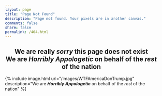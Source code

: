 ```yaml
---
layout: page
title: "Page Not Found"
description: "Page not found. Your pixels are in another canvas."
comments: false
share: false
permalink: /404.html
---
```


<h2 style="text-align:center;"> We are really <em>sorry</em> this page does not exist <br />
We are <em><strong>Horribly Appologetic</strong></em> on behalf of the <em>rest</em> of the nation </h2>

<!--
<div>

      <img style="position:relative;" src="/images/WTFAmericaDonTrump.jpg" alt="" />

      <h2 style="vertical-align:top;color:blue;">We are _**Horribly Appologetic**_ on behalf of the _rest_ of the nation</h2>

</div>
 -->

{% include image.html url="/images/WTFAmericaDonTrump.jpg" description="We are <em><strong>Horribly Appologetic</strong></em> on behalf of the <em>rest</em> of the nation" %}
<!--
Comment on [answer](http://stackoverflow.com/questions/19331362/using-an-image-caption-in-markdown-jekyll)

<figure class="image"><img src="/images/WTFAmericaDonTrump.jpg" alt="WTF America 404 pic"><figcaption>We are _**Horribly Appologetic**_ on behalf of the _rest_ of the nation</figcaption></figure>

Using the [answer here](http://stackoverflow.com/questions/23214226/how-to-position-text-over-an-image-with-html)

<div id="entry-content">
    <p style="text-align:center;vertical-align:middle;margin:0 0 -20% 0;color:white;">We are _**Horribly Appologetic**_ on behalf of the _rest_ of the nation </p>
<img style="position:center;" src="/images/WTFAmericaDonTrump.jpg" />
</div>

**Using Kramdown img-responsive class**  

![The 45th President of America](/images/WTFAmericaDonTrump.jpg){:class="img-responsive"}

<script type="text/javascript">
  var GOOG_FIXURL_LANG = 'en';
  var GOOG_FIXURL_SITE = '{{ site.url }}'
</script>
<script type="text/javascript"
  src="//linkhelp.clients.google.com/tbproxy/lh/wm/fixurl.js">
</script> -->
